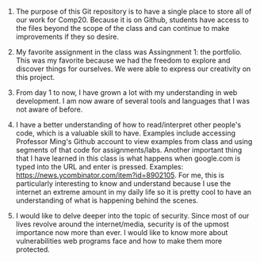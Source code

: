 1. The purpose of this Git repository is to have a single place to store all of our work for Comp20. Because it is on Github, students have access to the files beyond the scope of the class and can continue to make improvements if they so desire.

2. My favorite assignment in the class was Assingnment 1: the portfolio. This was my favorite because we had the freedom to explore and discover things for ourselves. We were able to express our creativity on this project.

3. From day 1 to now, I have grown a lot with my understanding in web development. I am now aware of several tools and languages that I was not aware of before. 

4. I have a better understanding of how to read/interpret other people's code, which is a valuable skill to have. Examples include accessing Professor Ming's Github account to view examples from class and using segments of that code for assignments/labs. Another important thing that I have learned in this class is what happens when google.com is typed into the URL and enter is pressed. Examples: https://news.ycombinator.com/item?id=8902105. For me, this is particularly interesting to know and understand because I use the internet an extreme amount in my daily life so it is pretty cool to have an understanding of what is happening behind the scenes.

5. I would like to delve deeper into the topic of security. Since most of our lives revolve around the internet/media, security is of the upmost importance now more than ever. I would like to know more about vulnerabilities web programs face and how to make them more protected. 